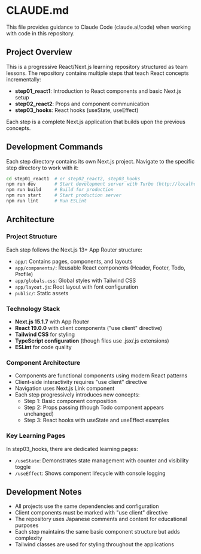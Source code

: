 # CLAUDE.md

This file provides guidance to Claude Code (claude.ai/code) when working with code in this repository.

## Project Overview

This is a progressive React/Next.js learning repository structured as team lessons. The repository contains multiple steps that teach React concepts incrementally:

- **step01_react1**: Introduction to React components and basic Next.js setup
- **step02_react2**: Props and component communication
- **step03_hooks**: React hooks (useState, useEffect)

Each step is a complete Next.js application that builds upon the previous concepts.

## Development Commands

Each step directory contains its own Next.js project. Navigate to the specific step directory to work with it:

```bash
cd step01_react1  # or step02_react2, step03_hooks
npm run dev       # Start development server with Turbo (http://localhost:3000)
npm run build     # Build for production
npm run start     # Start production server
npm run lint      # Run ESLint
```

## Architecture

### Project Structure
Each step follows the Next.js 13+ App Router structure:
- `app/`: Contains pages, components, and layouts
- `app/components/`: Reusable React components (Header, Footer, Todo, Profile)
- `app/globals.css`: Global styles with Tailwind CSS
- `app/layout.js`: Root layout with font configuration
- `public/`: Static assets

### Technology Stack
- **Next.js 15.1.7** with App Router
- **React 19.0.0** with client components ("use client" directive)
- **Tailwind CSS** for styling
- **TypeScript configuration** (though files use .jsx/.js extensions)
- **ESLint** for code quality

### Component Architecture
- Components are functional components using modern React patterns
- Client-side interactivity requires "use client" directive
- Navigation uses Next.js Link component
- Each step progressively introduces new concepts:
  - Step 1: Basic component composition
  - Step 2: Props passing (though Todo component appears unchanged)
  - Step 3: React hooks with useState and useEffect examples

### Key Learning Pages
In step03_hooks, there are dedicated learning pages:
- `/useState`: Demonstrates state management with counter and visibility toggle
- `/useEffect`: Shows component lifecycle with console logging

## Development Notes

- All projects use the same dependencies and configuration
- Client components must be marked with "use client" directive
- The repository uses Japanese comments and content for educational purposes
- Each step maintains the same basic component structure but adds complexity
- Tailwind classes are used for styling throughout the applications